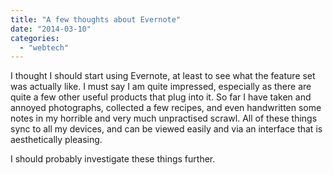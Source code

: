 ```yaml
---
title: "A few thoughts about Evernote"
date: "2014-03-10"
categories: 
  - "webtech"
---
```


I thought I should start using Evernote, at least to see what the feature set was actually like. I must say I am quite impressed, especially as there are quite a few other useful products that plug into it. So far I have taken and annoyed photographs, collected a few recipes, and even handwritten some notes in my horrible and very much unpractised scrawl. All of these things sync to all my devices, and can be viewed easily and via an interface that is aesthetically pleasing.

I should probably investigate these things further.
